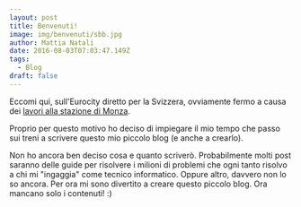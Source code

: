 ```yaml
---
layout: post
title: Benvenuti!
image: img/benvenuti/sbb.jpg
author: Mattia Natali
date: 2016-08-03T07:03:47.149Z
tags: 
  - Blog
draft: false
---
```


Eccomi qui, sull'Eurocity diretto per la Svizzera, ovviamente fermo a causa dei [lavori alla stazione di Monza](http://www.trenord.it/it/media-news/avvisi/linea-chiasso-como-monza-milano.aspx).

Proprio per questo motivo ho deciso di impiegare il mio tempo che passo sui treni a scrivere questo mio piccolo blog (e anche a crearlo).

Non ho ancora ben deciso cosa e quanto scriverò. Probabilmente molti post saranno delle guide per risolvere i milioni di problemi che ogni tanto risolvo a chi mi "ingaggia" come tecnico informatico. Oppure altro, davvero non lo so ancora. Per ora mi sono divertito a creare questo piccolo blog. Ora mancano solo i contenuti! :)
